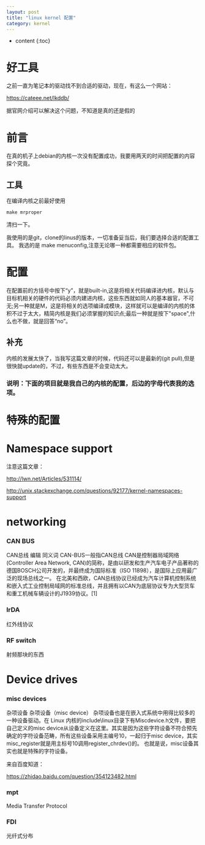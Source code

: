 ```yaml
---
layout: post
title: "linux kernel 配置"
category: kernel
---
```


* content
{:toc}

# 好工具
之前一直为笔记本的驱动找不到合适的驱动，现在，有这么一个网站：

https://cateee.net/lkddb/

据官网介绍可以解决这个问题，不知道是真的还是假的

# 前言
在真的机子上debian的内核一次没有配置成功，我要用两天的时间把配置的内容探个究竟。

## 工具
在编译内核之前最好使用

	make mrproper

清扫一下。

我使用的是git，clone的linus的版本，一切准备妥当后，我们要选择合适的配置工具。
我选的是 make menuconfig,注意无论哪一种都需要相应的软件包。

# 配置
在配置前的方括号中按下“y”，就是built-in,这是将相关代码编译进内核，默认与目标机相关的硬件的代码必须内建进内核，这些东西就如同人的基本器官，不可无;另一种就是M，这是将相关的选项编译成模块，这样就可以是编译的内核的体积不过于太大，精简内核是我们必须掌握的知识点;最后一种就是按下"space",什么也不做，就是回答“no”。

## 补充
内核的发展太快了，当我写这篇文章的时候，代码还可以是最新的(git pull),但是很快就update的，不过，有些东西是不会变动太大。

### 说明：下面的项目就是我自己的内核的配置，后边的字母代表我的选项。


# 特殊的配置

# Namespace support

注意这篇文章：

http://lwn.net/Articles/531114/

http://unix.stackexchange.com/questions/92177/kernel-namespaces-support

# networking

### CAN BUS

CAN总线 编辑
同义词 CAN-BUS一般指CAN总线
CAN是控制器局域网络(Controller Area Network, CAN)的简称，是由以研发和生产汽车电子产品著称的德国BOSCH公司开发的，并最终成为国际标准（ISO 11898），是国际上应用最广泛的现场总线之一。 在北美和西欧，CAN总线协议已经成为汽车计算机控制系统和嵌入式工业控制局域网的标准总线，并且拥有以CAN为底层协议专为大型货车和重工机械车辆设计的J1939协议。[1]

### IrDA

红外线协议

### RF switch

射频那块的东西

# Device drives

### misc devices

杂项设备 杂项设备（misc device）
杂项设备也是在嵌入式系统中用得比较多的一种设备驱动。在 Linux 内核的include\linux目录下有Miscdevice.h文件，要把自己定义的misc device从设备定义在这里。其实是因为这些字符设备不符合预先确定的字符设备范畴，所有这些设备采用主编号10，一起归于misc device，其实misc_register就是用主标号10调用register_chrdev()的。
也就是说，misc设备其实也就是特殊的字符设备。

来自百度知道：

https://zhidao.baidu.com/question/354123482.html

### mpt
Media Transfer Protocol

### FDI

光纤式分布


